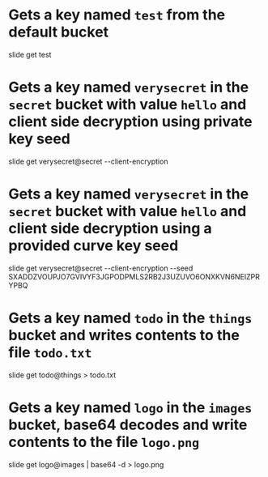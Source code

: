 
# Gets a key named `test` from the default bucket

slide get test

# Gets a key named `verysecret` in the `secret` bucket with value `hello` and client side decryption using private key seed

slide get verysecret@secret --client-encryption

# Gets a key named `verysecret` in the `secret` bucket with value `hello` and client side decryption using a provided curve key seed

slide get verysecret@secret --client-encryption --seed SXADDZVOUPJO7GVIVYF3JGPODPMLS2RB2J3UZUVO6ONXKVN6NEIZPRYPBQ

# Gets a key named `todo` in the `things` bucket and writes contents to the file `todo.txt`

slide get todo@things > todo.txt

# Gets a key named `logo` in the `images` bucket, base64 decodes and write contents to the file `logo.png`

slide get logo@images | base64 -d > logo.png
